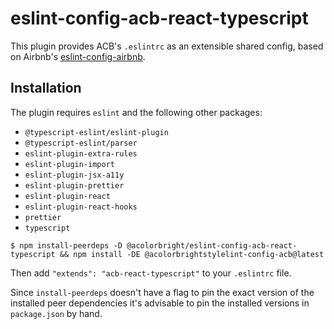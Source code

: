 # eslint-config-acb-react-typescript

This plugin provides ACB's `.eslintrc` as an extensible shared config, based on Airbnb's
[eslint-config-airbnb](https://github.com/airbnb/javascript/tree/master/packages/eslint-config-airbnb).

## Installation

The plugin requires `eslint` and the following other packages:

- `@typescript-eslint/eslint-plugin`
- `@typescript-eslint/parser`
- `eslint-plugin-extra-rules`
- `eslint-plugin-import`
- `eslint-plugin-jsx-a11y`
- `eslint-plugin-prettier`
- `eslint-plugin-react`
- `eslint-plugin-react-hooks`
- `prettier`
- `typescript`

```shell
$ npm install-peerdeps -D @acolorbright/eslint-config-acb-react-typescript && npm install -DE @acolorbrightstylelint-config-acb@latest
```

Then add `"extends": "acb-react-typescript"` to your `.eslintrc` file.

Since `install-peerdeps` doesn't have a flag to pin the exact version of the installed peer dependencies it's advisable to pin the installed versions in `package.json` by hand.
